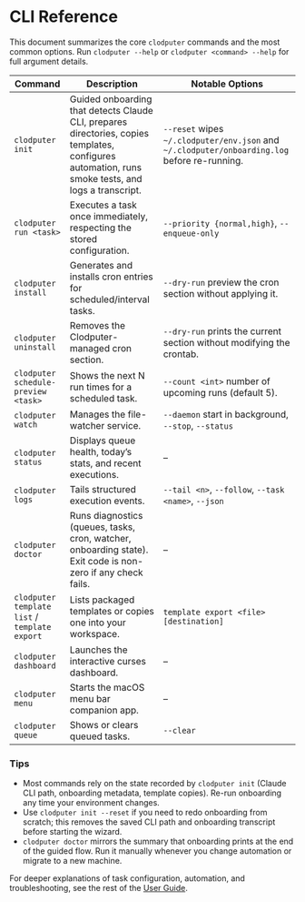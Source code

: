 # CLI Reference

This document summarizes the core `clodputer` commands and the most common options. Run `clodputer --help` or `clodputer <command> --help` for full argument details.

| Command | Description | Notable Options |
|---------|-------------|-----------------|
| `clodputer init` | Guided onboarding that detects Claude CLI, prepares directories, copies templates, configures automation, runs smoke tests, and logs a transcript. | `--reset` wipes `~/.clodputer/env.json` and `~/.clodputer/onboarding.log` before re-running. |
| `clodputer run <task>` | Executes a task once immediately, respecting the stored configuration. | `--priority {normal,high}`, `--enqueue-only` |
| `clodputer install` | Generates and installs cron entries for scheduled/interval tasks. | `--dry-run` preview the cron section without applying it. |
| `clodputer uninstall` | Removes the Clodputer-managed cron section. | `--dry-run` prints the current section without modifying the crontab. |
| `clodputer schedule-preview <task>` | Shows the next N run times for a scheduled task. | `--count <int>` number of upcoming runs (default 5). |
| `clodputer watch` | Manages the file-watcher service. | `--daemon` start in background, `--stop`, `--status` |
| `clodputer status` | Displays queue health, today’s stats, and recent executions. | – |
| `clodputer logs` | Tails structured execution events. | `--tail <n>`, `--follow`, `--task <name>`, `--json` |
| `clodputer doctor` | Runs diagnostics (queues, tasks, cron, watcher, onboarding state). Exit code is non-zero if any check fails. | – |
| `clodputer template list` / `template export` | Lists packaged templates or copies one into your workspace. | `template export <file> [destination]` |
| `clodputer dashboard` | Launches the interactive curses dashboard. | – |
| `clodputer menu` | Starts the macOS menu bar companion app. | – |
| `clodputer queue` | Shows or clears queued tasks. | `--clear` |

### Tips

- Most commands rely on the state recorded by `clodputer init` (Claude CLI path, onboarding metadata, template copies). Re-run onboarding any time your environment changes.
- Use `clodputer init --reset` if you need to redo onboarding from scratch; this removes the saved CLI path and onboarding transcript before starting the wizard.
- `clodputer doctor` mirrors the summary that onboarding prints at the end of the guided flow. Run it manually whenever you change automation or migrate to a new machine.

For deeper explanations of task configuration, automation, and troubleshooting, see the rest of the [User Guide](README.md#user-documentation).
